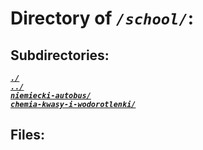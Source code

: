 # Directory of *`/school/`*:
## Subdirectories:
[***`./`***](./)\
[***`../`***](../)\
[***`niemiecki-autobus/`***](niemiecki-autobus/)\
[***`chemia-kwasy-i-wodorotlenki/`***](chemia-kwasy-i-wodorotlenki/)
## Files:
